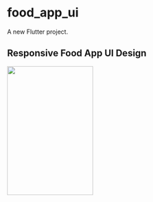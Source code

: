 # food_app_ui

A new Flutter project.

## Responsive Food App UI Design

<img src="https://user-images.githubusercontent.com/90028171/180186557-9ac3ac31-5614-4d21-9606-e7e8f38b83b0.png" width="200" height="300" />





